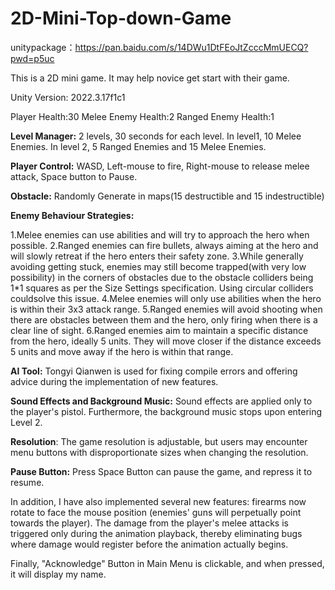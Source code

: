 # 2D-Mini-Top-down-Game

unitypackage：https://pan.baidu.com/s/14DWu1DtFEoJtZcccMmUECQ?pwd=p5uc

This is a 2D mini game. It may help novice get start with their game.

Unity Version: 2022.3.17f1c1 

Player Health:30
Melee Enemy Health:2
Ranged Enemy Health:1

**Level Manager:** 2 levels, 30 seconds for each level. In level1, 10 Melee Enemies. In level 2, 5 Ranged Enemies and 15 Melee Enemies.

**Player Control:** WASD, Left-mouse to fire, Right-mouse to release melee attack, Space button to Pause.

**Obstacle:** Randomly Generate in maps(15 destructible and 15 indestructible)

**Enemy Behaviour Strategies:**

1.Melee enemies can use abilities and will try to approach the hero when possible.
2.Ranged enemies can fire bullets, always aiming at the hero and will slowly retreat if the hero enters their safety zone.
3.While generally avoiding getting stuck, enemies may still become trapped(with very low possibility) in the corners of obstacles due to the obstacle colliders being 1*1 squares as per the Size Settings specification. Using circular colliders couldsolve this issue.
4.Melee enemies will only use abilities when the hero is within their 3x3 attack range.
5.Ranged enemies will avoid shooting when there are obstacles between them and the hero, only firing when there is a clear line of sight.
6.Ranged enemies aim to maintain a specific distance from the hero, ideally 5 units. They will move closer if the distance exceeds 5 units and move away if the hero is within that range.

**AI Tool:** Tongyi Qianwen is used for fixing compile errors and offering advice during the implementation of new features.

**Sound Effects and Background Music:** Sound effects are applied only to the player's pistol. Furthermore, the background music stops upon entering Level 2. 

**Resolution**: The game resolution is adjustable, but users may encounter menu buttons with disproportionate sizes when changing the resolution.

**Pause Button:** Press Space Button can pause the game, and repress it to resume.

In addition, I have also implemented several new features: firearms now rotate to face the mouse position (enemies' guns will perpetually point towards the player). The damage from the player's melee attacks is triggered only during the animation playback, thereby eliminating bugs where damage would register before the animation actually begins.

Finally, "Acknowledge" Button in Main Menu is clickable, and when pressed, it will display my name.
